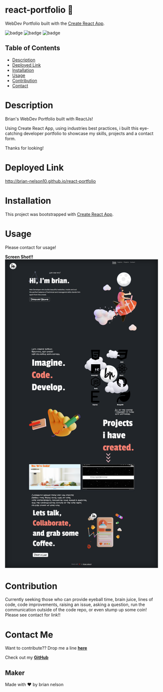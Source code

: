 # react-portfolio  🚀
WebDev Portfolio built with the [Create React App](https://github.com/facebook/create-react-app).

![badge](https://img.shields.io/badge/MIT-license-success)
![badge](https://img.shields.io/badge/version-1.0.0-yellowgreen)
![badge](https://img.shields.io/badge/author-Brian%20Nelson-orange)


## Table of Contents
* [Description](#description)
* [Deployed Link](#deployed-link)
* [Installation](#installation)
* [Usage](#usage)
* [Contribution](#contribution)
* [Contact](#contact-me)

# Description

Brian's WebDev Portfolio built with ReactJs!

Using Create React App, using industries best practices, i built this eye-catching developer portfolio to showcase my skills, projects and a contact form. 

Thanks for looking!


# Deployed Link

http://brian-nelson10.github.io/react-portfolio

# Installation

This project was bootstrapped with [Create React App](https://github.com/facebook/create-react-app).


# Usage

Please contact for usage!

**Screen Shot!!![screenshot](src/assets/resume/screencapture-react-portfolio.png)**

# Contribution

Currently seeking those who can provide eyeball time, brain juice, lines of code, code improvements, raising an issue, asking a question, run the communication outside of the code repo, or even stump up some coin! Please see contact for link!! 

# Contact Me 

Want to contribute?? Drop me a line **[here](mailto:bn3l10@gmail.com)**

Check out my **[GitHub](https://github.com/brian-nelson10)**


## Maker
Made with ❤️ by brian nelson




